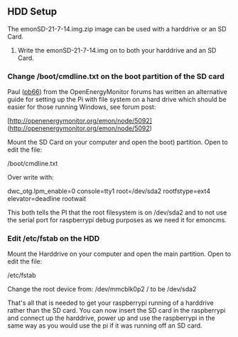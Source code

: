 ## HDD Setup

The emonSD-21-7-14.img.zip image can be used with a harddrive or an SD Card. 

1. Write the emonSD-21-7-14.img on to both your harddrive and an SD Card.

### Change /boot/cmdline.txt on the boot partition of the SD card

Paul ([pb66](http://openenergymonitor.org/emon/user/4440)) from the OpenEnergyMonitor forums has written an alternative guide for setting up the Pi with file system on a hard drive which should be easier for those running Windows, see forum post:

[http://openenergymonitor.org/emon/node/5092] (http://openenergymonitor.org/emon/node/5092)

Mount the SD Card on your computer and open the boot) partition. Open to edit the file:

/boot/cmdline.txt

Over write with:

dwc_otg.lpm_enable=0 console=tty1 root=/dev/sda2 rootfstype=ext4 elevator=deadline rootwait

This both tells the PI that the root filesystem is on /dev/sda2 and to not use the serial port for raspberrypi debug purposes as we need it for emoncms.

### Edit /etc/fstab on the HDD

Mount the Harddrive on your computer and open the main partition. Open to edit the file:

 /etc/fstab

Change the root device from: /dev/mmcblk0p2 / to be /dev/sda2

That's all that is needed to get your raspberrypi running of a harddrive rather than the SD card. You can now insert the SD card in the raspberrypi and connect up the harddrive, power up and use the raspberrypi in the same way as you would use the pi if it was running off an SD card.
